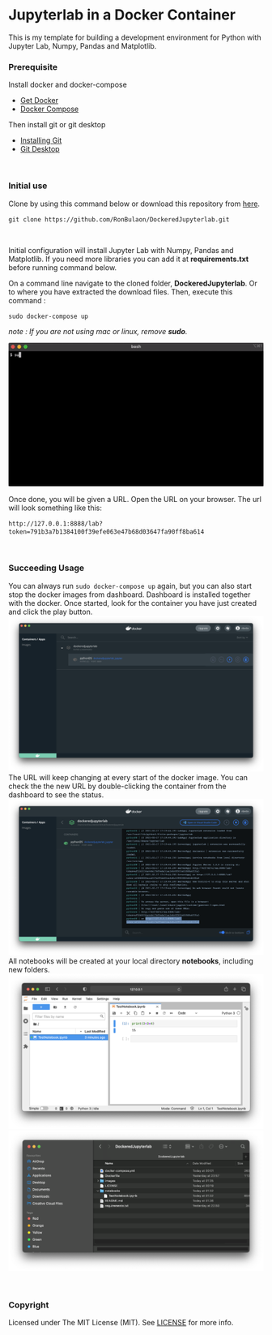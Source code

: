 # Jupyterlab in a Docker Container
This is my template for building a development environment for Python with Jupyter Lab, Numpy, Pandas and Matplotlib.

### Prerequisite
Install docker and docker-compose
* [Get Docker](https://docs.docker.com/get-docker/)
* [Docker Compose](https://docs.docker.com/compose/install/)

Then install git or git desktop
* [Installing Git](https://git-scm.com/book/en/v2/Getting-Started-Installing-Git)
* [Git Desktop](https://desktop.github.com/)

<br/>

### Initial use
Clone by using this command below or download this repository from [here](https://github.com/RonBulaon/DockeredJupyterlab/archive/main.zip).
```
git clone https://github.com/RonBulaon/DockeredJupyterlab.git
```

<br />

Initial configuration will install Jupyter Lab with Numpy, Pandas and Matplotlib. If you need more libraries you can add it at **requirements.txt** before running command below.

On a command line navigate to the cloned folder, **DockeredJupyterlab**. Or to where you have extracted the download files. Then, execute this command :
```
sudo docker-compose up
```
*note : If you are not using mac or linux, remove **sudo**.*

![alt text](images/dockercompose.gif )

Once done, you will be given a URL. Open the URL on your browser. The url will look something like this:
```
http://127.0.0.1:8888/lab?token=791b3a7b1384100f39efe063e47b68d03647fa90ff8ba614
```

<br />

### Succeeding Usage

You can always run ```sudo docker-compose up``` again, but you can also start stop the docker images from dashboard. Dashboard is installed together with the docker. Once started, look for the container you have just created and click the play button.
![alt text](images/dashboard.png )
The URL will keep changing at every start of the docker image. You can check the the new URL by double-clicking the container from the dashboard to see the status.
![alt text](images/status.png )
All notebooks will be created at your local directory **notebooks**, including new folders.
![alt text](images/notebook.png)
![alt text](images/testfile.png)

<br />

### Copyright
Licensed under The MIT License (MIT). See [LICENSE](LICENSE) for more info.